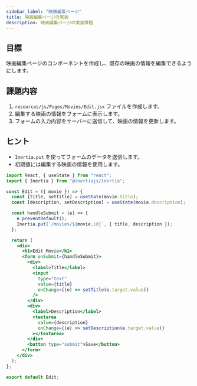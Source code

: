 ```yaml
---
sidebar_label: "映画編集ページ"
title: 映画編集ページの実装
description: 映画編集ページの実装課題
---
```


## 目標

映画編集ページのコンポーネントを作成し、既存の映画の情報を編集できるようにします。

## 課題内容

1. `resources/js/Pages/Movies/Edit.jsx` ファイルを作成します。
2. 編集する映画の情報をフォームに表示します。
3. フォームの入力内容をサーバーに送信して、映画の情報を更新します。

## ヒント

- `Inertia.put` を使ってフォームのデータを送信します。
- 初期値には編集する映画の情報を使用します。

```jsx
import React, { useState } from "react";
import { Inertia } from "@inertiajs/inertia";

const Edit = ({ movie }) => {
  const [title, setTitle] = useState(movie.title);
  const [description, setDescription] = useState(movie.description);

  const handleSubmit = (e) => {
    e.preventDefault();
    Inertia.put(`/movies/${movie.id}`, { title, description });
  };

  return (
    <div>
      <h1>Edit Movie</h1>
      <form onSubmit={handleSubmit}>
        <div>
          <label>Title</label>
          <input
            type="text"
            value={title}
            onChange={(e) => setTitle(e.target.value)}
          />
        </div>
        <div>
          <label>Description</label>
          <textarea
            value={description}
            onChange={(e) => setDescription(e.target.value)}
          ></textarea>
        </div>
        <button type="submit">Save</button>
      </form>
    </div>
  );
};

export default Edit;
```
